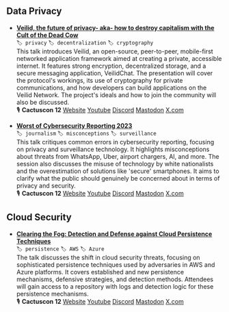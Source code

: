 ## Data Privacy
- [**Veilid, the future of privacy- aka- how to destroy capitalism with the Cult of the Dead Cow**](https://www.youtube.com/watch?v=fQsylv2XjU0)    
`🏷️ privacy`  `🏷️ decentralization`  `🏷️ cryptography`  
This talk introduces Veilid, an open-source, peer-to-peer, mobile-first networked application framework aimed at creating a private, accessible internet. It features strong encryption, decentralized storage, and a secure messaging application, VeilidChat. The presentation will cover the protocol's workings, its use of cryptography for private communications, and how developers can build applications on the Veilid Network. The project's ideals and how to join the community will also be discussed.  
🎙️  **Cactuscon 12** [Website](https://www.cactuscon.com/cc12) [Youtube](https://www.youtube.com/channel/UCfQavabFV0i9RzVpcERESEA) [Discord](https://discord.com/invite/X9KsRXesfj)  [Mastodon](https://infosec.exchange/@cactuscon)  [X.com](https://x.com/CactusCon)    

- [**Worst of Cybersecurity Reporting 2023**](https://www.youtube.com/watch?v=1iKFCxP3gpA)    
`🏷️ journalism`  `🏷️ misconceptions`  `🏷️ surveillance`  
This talk critiques common errors in cybersecurity reporting, focusing on privacy and surveillance technology. It highlights misconceptions about threats from WhatsApp, Uber, airport chargers, AI, and more. The session also discusses the misuse of technology by white nationalists and the overestimation of solutions like 'secure' smartphones. It aims to clarify what the public should genuinely be concerned about in terms of privacy and security.  
🎙️  **Cactuscon 12** [Website](https://www.cactuscon.com/cc12) [Youtube](https://www.youtube.com/channel/UCfQavabFV0i9RzVpcERESEA) [Discord](https://discord.com/invite/X9KsRXesfj)  [Mastodon](https://infosec.exchange/@cactuscon)  [X.com](https://x.com/CactusCon)    

## Cloud Security
- [**Clearing the Fog: Detection and Defense against Cloud Persistence Techniques**](https://www.youtube.com/watch?v=U2E4K4-LTco)    
`🏷️ persistence`  `🏷️ AWS`  `🏷️ Azure`  
The talk discusses the shift in cloud security threats, focusing on sophisticated persistence techniques used by adversaries in AWS and Azure platforms. It covers established and new persistence mechanisms, defensive strategies, and detection methods. Attendees will gain access to a repository with logs and detection logic for these persistence mechanisms.  
🎙️  **Cactuscon 12** [Website](https://www.cactuscon.com/cc12) [Youtube](https://www.youtube.com/channel/UCfQavabFV0i9RzVpcERESEA) [Discord](https://discord.com/invite/X9KsRXesfj)  [Mastodon](https://infosec.exchange/@cactuscon)  [X.com](https://x.com/CactusCon)    

